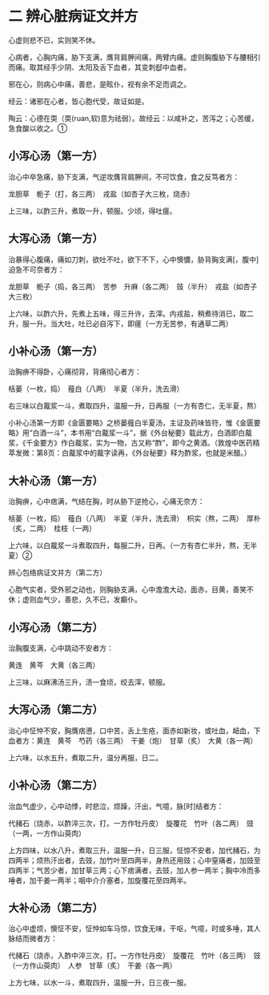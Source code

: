 # 二 辨心脏病证文并方

心虚则悲不已，实则笑不休。

心病者，心胸内痛，胁下支满，膺背肩胛间痛，两臂内痛。虚则胸腹胁下与腰相引而痛。取其经手少阴、太阳及舌下血者，其变刺郄中血者。

邪在心，则病心中痛，善悲，是眩仆，视有余不足而调之。

经云：诸邪在心者，皆心胞代受，故证如是。

陶云：心德在耎（耎(ruan,软)意为祛弱）。故经云：以咸补之，苦泻之；心苦缓，急食酸以收之。①

## 小泻心汤（第一方）

治心中卒急痛，胁下支满，气逆攻膺背肩胛间，不可饮食，食之反笃者方：

龙胆草　栀子（打，各三两）　戎盐（如杏子大三枚，烧赤）

上三味，以酢三升，煮取一升，顿服。少顷，得吐瘥。

## 大泻心汤（第一方）

治暴得心腹痛，痛如刀刺，欲吐不吐，欲下不下，心中懊憹，胁背胸支满[，腹中]迫急不可奈者方：

龙胆草　栀子（捣，各三两）　苦参　升麻（各二两）　豉（半升）　戎盐（如杏子大三枚）

上六味，以酢六升，先煮上五味，得三升许，去滓。内戎盐，稍煮待消已，取二升，服一升。当大吐，吐已必自泻下，即瘥（一方无苦参，有通草二两）

## 小补心汤（第一方）

治胸痹不得卧，心痛彻背，背痛彻心者方：

栝蒌（一枚，捣）　薤白（八两）　半夏（半升，洗去滑）

右三味以白酨浆一斗，煮取四升，温服一升，日再服（一方有杏仁，无半夏，熬）

小补心汤第一方即《金匮要略》之桥蒌薤白半夏汤，主证及药味皆符，惟《金匮要略》用“白酒一斗”，本书用“白酨浆一斗”，据《外台秘要》载此方，白酒即白酨浆，《千金要方》作白酨浆，实为一物，古又称“酢”，即今之黄酒。（敦煌中医药精萃发微：第8页：白酨浆中的酨字读再，《外台秘要》释为酢浆，也就是米醋。）

## 大补心汤（第一方）

治胸痹，心中痞满，气结在胸，时从胁下逆抢心，心痛无奈方：

栝蒌（一枚，捣）　薤白（八两）　半夏（半升，洗去滑）　枳实（熬，二两）　厚朴（炙，二两）　桂枝（一两）

上六味，以白酨浆一斗煮取四升，每服二升，日再。（一方有杏仁半升，熬，无半夏）②

辨心包络病证文并方（第二方）

心胞气实者，受外邪之动也，则胸胁支满，心中澹澹大动，面赤，目黄，善笑不休；虚则血气少，善悲，久不已，发癫仆。

## 小泻心汤（第二方）

治胸腹支满，心中跳动不安者方：

黄连　黄芩　大黄（各三两）

上三味，以麻沸汤三升，渍一食顷，绞去滓，顿服。

## 大泻心汤（第二方）

治心中怔忡不安，胸膺痞懑，口中苦，舌上生疮，面赤如新妆，或吐血，衄血，下血者方：黄连　黄芩　芍药（各三两）　干姜（炮）　甘草（炙）　大黄（各一两）

上六味，以水五升，煮取二升，温分再服，日二。

## 小补心汤（第二方）

治血气虚少，心中动悸，时悲泣，烦躁，汗出，气噫，脉[时]结者方：

代赭石（烧赤，以酢淬三次，打。一方作牡丹皮）　旋覆花　竹叶（各二两）　豉（一两，一方作山萸肉）

上方四味，以水八升，煮取三升，温服一升，日三服，怔惊不安者，加代赭石，为四两半；烦热汗出者，去豉，加竹叶至四两半，身热还用豉；心中窒痛者，加豉至四两半；气苦少者，加甘草三两；心下痞满者，去豉，加人参一两半；胸中冷而多唾者，加干姜一两半；咽中介介塞者，加旋覆花至四两半。

## 大补心汤（第二方）

治心中虚烦，懊怔不安，怔忡如车马惊，饮食无味，干呕，气噫，时或多唾，其人脉结而微者方：

代赭石（烧赤，入酢中淬三次，打。一方作牡丹皮）　旋覆花　竹叶（各三两）　豉（一方作山萸肉）　人参　甘草（炙）　干姜（各一两）

上方七味，以水一斗，煮取四升，温服一升，日三夜一服。
